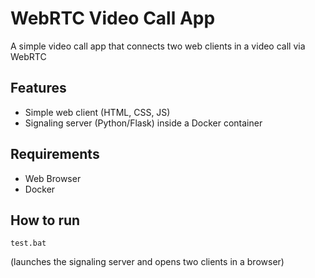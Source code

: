 # WebRTC Video Call App

A simple video call app that connects two web clients in a video call via WebRTC

## Features
- Simple web client (HTML, CSS, JS)
- Signaling server (Python/Flask) inside a Docker container

## Requirements
- Web Browser
- Docker

## How to run
```
test.bat
```
(launches the signaling server and opens two clients in a browser)
